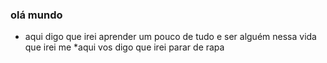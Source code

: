 ### olá mundo 

* aqui digo que irei aprender um pouco de tudo e ser alguém nessa vida que irei me 
*aqui vos digo que irei parar de rapa
